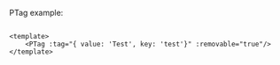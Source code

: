 PTag example:

```vue

<template>
    <PTag :tag="{ value: 'Test', key: 'test'}" :removable="true"/>
</template>

```